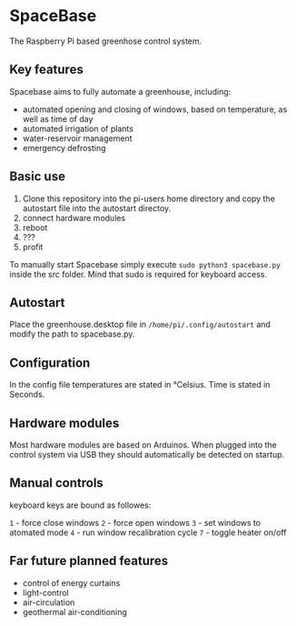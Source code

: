 # SpaceBase
The Raspberry Pi based greenhose control system.

## Key features 

Spacebase aims to fully automate a greenhouse, including:

* automated opening and closing of windows, based on temperature, as well as time of day
* automated irrigation of plants
* water-reservoir management
* emergency defrosting

## Basic use

1. Clone this repository into the pi-users home directory and copy the autostart file into the autostart directoy. 
2. connect hardware modules
3. reboot
4. ???
5. profit

To manually start Spacebase simply execute `sudo python3 spacebase.py` inside the src folder. Mind that sudo is required for keyboard access.

## Autostart

Place the greenhouse.desktop file in  `/home/pi/.config/autostart` and modify the path to spacebase.py.

## Configuration

In the config file temperatures are stated in °Celsius. Time is stated in Seconds.

## Hardware modules

Most hardware modules are based on Arduinos. When plugged into the control system via USB they should automatically be detected on startup.

## Manual controls

keyboard keys are bound as followes:

`1` - force close windows
`2` - force open windows
`3` - set windows to atomated mode
`4` - run window recalibration cycle
`7` - toggle heater on/off

## Far future planned features

* control of energy curtains
* light-control
* air-circulation
* geothermal air-conditioning